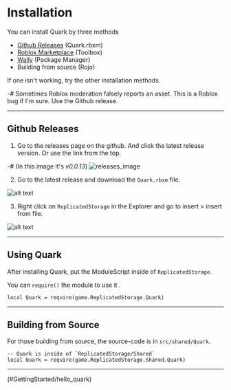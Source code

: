 # Installation

You can install Quark by three methods

- [Github Releases](https://github.com/creepersaur/quark/releases/latest) (Quark.rbxm)
- [Roblox Marketplace](https://create.roblox.com/store/asset/105183088809550/Quark) (Toolbox)
- [Wally](https://wally.run/package/creepersaur/quark) (Package Manager)
- Building from source (Rojo)

If one isn't working, try the other installation methods.

-# Sometimes Roblox moderation falsely reports an asset. This is a Roblox bug if I'm sure. Use the Github release.

---

## Github Releases

1. Go to the releases page on the github. And click the latest release version. Or use the link from the top.

-# (In this image it's *v0.0.13*)
![releases_image](assets/screenshots/zen_7DFoYxFaUe.png)

2. Go to the latest release and download the `Quark.rbxm` file.

![alt text](assets/screenshots/zen_A20lUf5EGG.png)

3. Right click on `ReplicatedStorage` in the Explorer and go to insert > insert from file.

![alt text](assets/screenshots/tfVMEtzAD8.png)

---

## Using Quark

After installing Quark, put the ModuleScript inside of `ReplicatedStorage`.

You can `require()` the module to use it .

```luau
local Quark = require(game.ReplicatedStorage.Quark)
```

---

## Building from Source

For those building from source, the source-code is in `src/shared/Quark`.

```luau
-- Quark is inside of `ReplicatedStorage/Shared`
local Quark = require(game.ReplicatedStorage.Shared.Quark)
```

---

<!NextPage|Hello Quark>(#GettingStarted/hello_quark)
